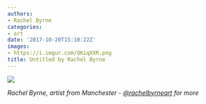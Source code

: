 ```yaml
---
authors:
- Rachel Byrne
categories:
- art
date: '2017-10-20T15:10:22Z'
images:
- https://i.imgur.com/QKiqXXR.png
title: Untitled by Rachel Byrne
---
```

![](https://i.imgur.com/QKiqXXR.png "")

_Rachel Byrne, artist from Manchester - [@rachelbyrneart](https://www.instagram.com/rachelbyrneart/ "") for more_